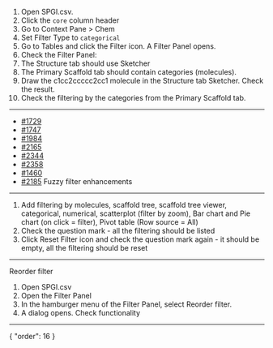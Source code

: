 1. Open SPGI.csv.
1. Click the `core` column header
1. Go to Context Pane > Chem
1. Set Filter Type to `categorical`
1. Go to Tables and click the Filter icon. A Filter Panel opens.
1. Check the Filter Panel:
1. The Structure tab should use Sketcher
1. The Primary Scaffold tab should contain categories (molecules).
1. Draw the c1cc2ccccc2cc1 molecule in the Structure tab Sketcher. Check the result.
1. Check the filtering by the categories from the Primary Scaffold tab.

***

* [#1729](https://github.com/datagrok-ai/public/issues/1729)
* [#1747](https://github.com/datagrok-ai/public/issues/1747)
* [#1984](https://github.com/datagrok-ai/public/issues/1984)
* [#2165](https://github.com/datagrok-ai/public/issues/2165)
* [#2344](https://github.com/datagrok-ai/public/issues/2344)
* [#2358](https://github.com/datagrok-ai/public/issues/2358)
* [#1460](https://github.com/datagrok-ai/public/issues/1460)
* [#2185](https://github.com/datagrok-ai/public/issues/2185) Fuzzy filter enhancements
   
***

1. Add filtering by molecules, scaffold tree, scaffold tree viewer, categorical, numerical, scatterplot (filter by zoom), Bar chart and Pie chart (on click = filter), Pivot table (Row source = All)
2. Check the question mark - all the filtering should be listed
2. Click Reset Filter icon and check the question mark again - it should be empty, all the filtering should be reset

***

Reorder filter
1. Open SPGI.csv
1. Open the Filter Panel
1. In the hamburger menu of the Filter Panel, select Reorder filter.
1. A dialog opens. Check functionality 
---
{
  "order": 16
}
